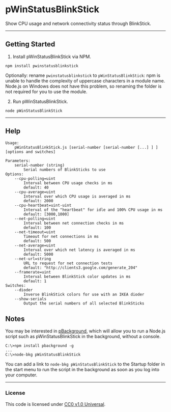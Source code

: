 pWinStatusBlinkStick
===============

Show CPU usage and network connectivity status through BlinkStick.

--------------------------------------------------------------------------------

Getting Started
---------------
1. Install pWinStatusBlinkStick via NPM.
  
  `npm install pwinstatusblinkstick`
  
  Optionally: rename `pwinstatusblinkstick` to `pWinStatusBlinkStick`: npm is
  unable to handle the complexity of uppercase characters in a module name.
  Node.js on Windows does not have this problem, so renaming the folder is not
  required for you to use the module.

2. Run pWinStatusBlinkStick.
  
  `node pWinStatusBlinkStick`

--------------------------------------------------------------------------------

Help
-----
```
Usage:
    pWinStatusBlinkStick.js [serial-number [serial-number [...] ] ] [options and switches]

Parameters:
    serial-number (string)
        Serial numbers of BlinkSticks to use
Options:
    --cpu-polling=uint
        Interval between CPU usage checks in ms
        default: 40
    --cpu-average=uint
        Interval over which CPU usage is averaged in ms
        default: 2000
    --cpu-heartbeat=uint-uint
        Interval of the "heartbeat" for idle and 100% CPU usage in ms
        default: [3000,1000]
    --net-polling=uint
        Interval between net connection checks in ms
        default: 100
    --net-timeout=uint
        Timeout for net connections in ms
        default: 500
    --net-average=uint
        Interval over which net latency is averaged in ms
        default: 5000
    --net-url=string
        URL to request for net connection tests
        default: "http://clients3.google.com/generate_204"
    --framerate=uint
        Interval between BlinkStick color updates in ms
        default: 1
Switches:
    --dioder
        Inverse BlinkStick colors for use with an IKEA dioder
    --show-serials
        Output the serial numbers of all selected BlinkSticks
```

Notes
-----
You may be interested in [pBackground](https://www.npmjs.com/package/pbackground),
which will allow you to run a Node.js script such as pWinStatusBlinkStick in the
background, without a console.
  ```
  C:\>npm install pbackground -g
  ...
  C:\>node-bkg pWinStatusBlinkStick
  ```
You can add a link to `node-bkg pWinStatusBlinkStick` to the Startup folder in
the start menu to run the script in the background as soon as you log into your
computer.

--------------------------------------------------------------------------------

### License
This code is licensed under [CC0 v1.0 Universal](https://creativecommons.org/publicdomain/zero/1.0/).
